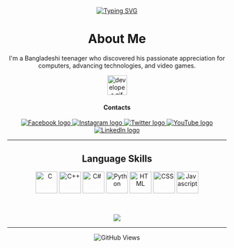 <p align="center">
	<a href="https://git.io/typing-svg">
		<img src="https://readme-typing-svg.herokuapp.com?font=Fira+Code&pause=1000&center=true&width=650&height=30&lines=Hi+there%2C+fellow+coder!;This+is+Akash%2C+and+welcome+to+my+world+of+creativity!" alt="Typing SVG" />
	</a>
</p>

<h1 align="center">About Me</h1>
<p align="center">I'm a Bangladeshi teenager who discovered his passionate appreciation for computers, advancing technologies, and video games.</p>
<p align="center"><img src="https://raw.githubusercontent.com/HalemoGPA/HalemoGPA/main/images/Developer.gif" alt="developer gif"  height="45px"></p>

<h4 align="center">Contacts</h4>
<p align="center">
	<a href="https://www.facebook.com/th.akash0047/">
		<img src="https://img.shields.io/badge/facebook-%233B5998.svg?style=for-the-badge&logo=facebook&logoColor=white" alt="Facebook logo" />
	</a>
	<a href="https://www.instagram.com/th_akash0047/">
		<img src="https://img.shields.io/badge/instagram-%23E1306C.svg?style=for-the-badge&logo=instagram&logoColor=white" alt="Instagram logo"/>
	</a>
	<a href="https://twitter.com/TH_Akash0047/">
		<img src="https://img.shields.io/badge/twitter-%231DA1F2.svg?style=for-the-badge&logo=twitter&logoColor=white" alt="Twitter logo"/>
	</a>
	<a href="https://youtube.com/@tanvirhasanakash">
		<img src="https://img.shields.io/badge/youtube-%23FF0000.svg?style=for-the-badge&logo=youtube&logoColor=white" alt="YouTube logo"/>
	</a>
	<a href="https://www.linkedin.com/in/tanvir-hasan-akash/">
		<img src="https://img.shields.io/badge/linkedin-%230072B1.svg?style=for-the-badge&logo=linkedin&logoColor=white" alt="LinkedIn logo"/>
	</a>
</p>

<hr />

<h2 align="center">Language Skills</h2>
<p align="center">
	<img title="C" src="https://cdn.jsdelivr.net/gh/devicons/devicon/icons/c/c-original.svg" height="50px"/>
	<img title="C++" src="https://cdn.jsdelivr.net/gh/devicons/devicon/icons/cplusplus/cplusplus-original.svg" height="50px" />
	<img title="C#" src="https://cdn.jsdelivr.net/gh/devicons/devicon/icons/csharp/csharp-original.svg" height="50px"/>
	<img title="Python" src="https://cdn.jsdelivr.net/gh/devicons/devicon/icons/python/python-original.svg" height="50px"/>
	<img title="HTML" src="https://cdn.jsdelivr.net/gh/devicons/devicon/icons/html5/html5-plain-wordmark.svg" height="50px" />
	<img title="CSS" src="https://cdn.jsdelivr.net/gh/devicons/devicon/icons/css3/css3-plain-wordmark.svg" height="50px"/>
	<img title="Javascript" src="https://cdn.jsdelivr.net/gh/devicons/devicon/icons/javascript/javascript-original.svg" height="50px"/>
</p>

<br />

<p align="center">
	<picture>
		<source 
		  srcset="https://github-readme-stats-tha.vercel.app/api/top-langs/?username=TanvirHasanAkash&theme=dark&border_color=3c3c3c&border_radius=2.5&layout=compact"
		  media="(prefers-color-scheme: dark)"
		/>
		<source
		  srcset="https://github-readme-stats-tha.vercel.app/api/top-langs/?username=TanvirHasanAkash&border_radius=2.5&layout=compact"
		  media="(prefers-color-scheme: light), (prefers-color-scheme: no-preference)"
		/>
		<img src="https://github-readme-stats-tha.vercel.app/api/top-langs/?username=TanvirHasanAkash&layout=compact" />
	</picture>
</p>

<hr />

<p align="center">
	<img alt="GitHub Views" src="https://img.shields.io/github/watchers/TanvirHasanAkash/TanvirHasanAkash?label=Profile%20View&logo=GitHub&style=for-the-badge">
</p>
